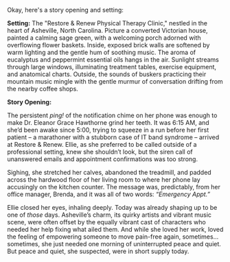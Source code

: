 Okay, here's a story opening and setting:

**Setting:** The "Restore & Renew Physical Therapy Clinic," nestled in the heart of Asheville, North Carolina. Picture a converted Victorian house, painted a calming sage green, with a welcoming porch adorned with overflowing flower baskets. Inside, exposed brick walls are softened by warm lighting and the gentle hum of soothing music. The aroma of eucalyptus and peppermint essential oils hangs in the air. Sunlight streams through large windows, illuminating treatment tables, exercise equipment, and anatomical charts. Outside, the sounds of buskers practicing their mountain music mingle with the gentle murmur of conversation drifting from the nearby coffee shops.

**Story Opening:**

The persistent *ping!* of the notification chime on her phone was enough to make Dr. Eleanor Grace Hawthorne grind her teeth. It was 6:15 AM, and she’d been awake since 5:00, trying to squeeze in a run before her first patient – a marathoner with a stubborn case of IT band syndrome – arrived at Restore & Renew. Ellie, as she preferred to be called outside of a professional setting, knew she shouldn’t look, but the siren call of unanswered emails and appointment confirmations was too strong.

Sighing, she stretched her calves, abandoned the treadmill, and padded across the hardwood floor of her living room to where her phone lay accusingly on the kitchen counter. The message was, predictably, from her office manager, Brenda, and it was all of two words: *“Emergency Appt.”*

Ellie closed her eyes, inhaling deeply. Today was already shaping up to be one of *those* days. Asheville’s charm, its quirky artists and vibrant music scene, were often offset by the equally vibrant cast of characters who needed her help fixing what ailed them. And while she loved her work, loved the feeling of empowering someone to move pain-free again, sometimes... sometimes, she just needed one morning of uninterrupted peace and quiet. But peace and quiet, she suspected, were in short supply today.
